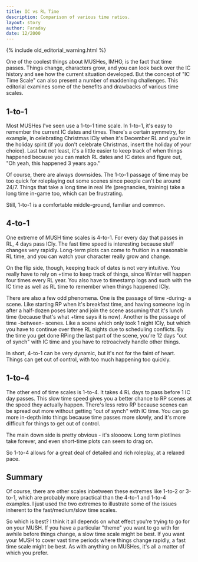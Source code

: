 ```yaml
---
title: IC vs RL Time
description: Comparison of various time ratios.
layout: story
author: Faraday
date: 12/2000
---
```


{% include old_editorial_warning.html %}

One of the coolest things about MUSHes, IMHO, is the fact that time passes. Things change, characters grow, and you can look back over the IC history and see how the current situation developed. But the concept of "IC Time Scale" can also present a number of maddening challenges. This editorial examines some of the benefits and drawbacks of various time scales.

## 1-to-1

Most MUSHes I've seen use a 1-to-1 time scale. In 1-to-1, it's easy to remember the current IC dates and times. There's a certain symmetry, for example, in celebrating Christmas ICly when it's December RL and you're in the holiday spirit (if you don't celebrate Christmas, insert the holiday of your choice). Last but not least, it's a little easier to keep track of when things happened because you can match RL dates and IC dates and figure out, "Oh yeah, this happened 3 years ago."

Of course, there are always downsides. The 1-to-1 passage of time may be too quick for roleplaying out some scenes since people can't be around 24/7.  Things that take a long time in real life (pregnancies, training) take a long time in-game too, which can be frustrating.

Still, 1-to-1 is a comfortable middle-ground, familiar and common.

## 4-to-1

One extreme of MUSH time scales is 4-to-1. For every day that passes in RL, 4 days pass ICly. The fast time speed is interesting because stuff changes very rapidly. Long-term plots can come to fruition in a reasonable RL time, and you can watch your character really grow and change.

On the flip side, though, keeping track of dates is not very intuitive. You really have to rely on +time to keep track of things, since Winter will happen four times every RL year. You also have to timestamp logs and such with the IC time as well as RL time to remember when things happened ICly.

There are also a few odd phenomena. One is the passage of time -during- a scene. Like starting RP when it's breakfast time, and having someone log in after a half-dozen poses later and join the scene assuming that it's lunch time (because that's what +time says it is now). Another is the passage of time -between- scenes. Like a scene which only took 1 night ICly, but which you have to continue over three RL nights due to scheduling conflicts. By the time you get done RPing the last part of the scene, you're 12 days "out of synch" with IC time and you have to retroacively handle other things.

In short, 4-to-1 can be very dynamic, but it's not for the faint of heart. Things can get out of control, with too much happening too quickly.

## 1-to-4

The other end of time scales is 1-to-4. It takes 4 RL days to pass before 1 IC day passes. This slow time speed gives you a better chance to RP scenes at the speed they actually happen. There's less retro RP because scenes can be spread out more without getting "out of synch" with IC time. You can go more in-depth into things because time passes more slowly, and it's more difficult for things to get out of control.

The main down side is pretty obvious - it's sloooow. Long term plotlines take forever, and even short-time plots can seem to drag on.

So 1-to-4 allows for a great deal of detailed and rich roleplay, at a relaxed pace.

## Summary 

Of course, there are other scales inbetween these extremes like 1-to-2 or 3-to-1, which are probably more practical than the 4-to-1 and 1-to-4 examples. I just used the two extremes to illustrate some of the issues inherent to the fast/medium/slow time scales.

So which is best? I think it all depends on what effect you're trying to go for on your MUSH. If you have a particular "theme" you want to go with for awhile before things change, a slow time scale might be best. If you want your MUSH to cover vast time periods where things change rapidly, a fast time scale might be best. As with anything on MUSHes, it's all a matter of which you prefer.